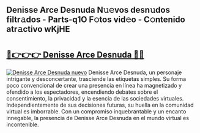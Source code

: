 ## Denisse Arce Desnuda N𝚞𝚎vos desn𝚞dos filtr𝚊dos - Parts-q1O F𝚘tos vid𝚎o - C𝚘ntenido atr𝚊ctivo wKjHE

# <h2><a href="http://mb2u98j.tromn.icu/?c=Denisse+Arce+Desnuda">🔗👉👉👉 Denisse Arce Desnuda 🔗🔗</a></h2>

[![Denisse Arce Desnuda nuevo](https://i.imgur.com/pEAQMta.gif)](http://mb2u98j.tromn.icu/?c=Denisse+Arce+Desnuda)
Denisse Arce Desnuda, un personaje intrigante y desconcertante, trasciende las etiquetas simples. Su forma poco convencional de crear una presencia en línea ha magnetizado y ofendido a los espectadores, encendiendo debates sobre el consentimiento, la privacidad y la esencia de las sociedades virtuales. Independientemente de sus decisiones futuras, su huella en la comunidad virtual es imborrable. Con un compromiso inquebrantable y un encanto innegable, la presencia de Denisse Arce Desnuda en el mundo virtual es incontenible.

